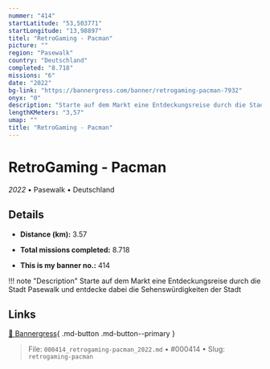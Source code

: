 ```yaml
---
nummer: "414"
startLatitude: "53,503771"
startLongitude: "13,98897"
titel: "RetroGaming - Pacman"
picture: ""
region: "Pasewalk"
country: "Deutschland"
completed: "8.718"
missions: "6"
date: "2022"
bg-link: "https://bannergress.com/banner/retrogaming-pacman-7932"
onyx: "0"
description: "Starte auf dem Markt eine Entdeckungsreise durch die Stadt Pasewalk und entdecke dabei die Sehenswürdigkeiten der Stadt"
lengthKMeters: "3,57"
umap: ""
title: "RetroGaming - Pacman"
---
```

# RetroGaming - Pacman

*2022* • Pasewalk • Deutschland



## Details
- **Distance (km):** 3.57

- **Total missions completed:** 8.718
- **This is my banner no.:** 414


!!! note "Description"
    Starte auf dem Markt eine Entdeckungsreise durch die Stadt Pasewalk und entdecke dabei die Sehenswürdigkeiten der Stadt



## Links
[🔗 Bannergress](https://bannergress.com/banner/retrogaming-pacman-7932){ .md-button .md-button--primary }



> File: `000414_retrogaming-pacman_2022.md` • #000414 • Slug: `retrogaming-pacman`
